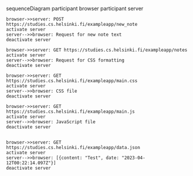 sequenceDiagram
    participant browser
    participant server

    browser->>server: POST https://studies.cs.helsinki.fi/exampleapp/new_note
    activate server
    server-->>browser: Request for new note text
    deactivate server

    browser->>server: GET https://studies.cs.helsinki.fi/exampleapp/notes
    activate server
    server-->>browser: Request for CSS formatting
    deactivate server

    browser->>server: GET https://studies.cs.helsinki.fi/exampleapp/main.css
    activate server
    server-->>browser: CSS file
    deactivate server

    browser->>server: GET https://studies.cs.helsinki.fi/exampleapp/main.js
    activate server
    server-->>browser: JavaScript file
    deactivate server


    browser->>server: GET https://studies.cs.helsinki.fi/exampleapp/data.json
    activate server
    server-->>browser: [{content: "Test", date: "2023-04-12T00:22:14.097Z"}]
    deactivate server

